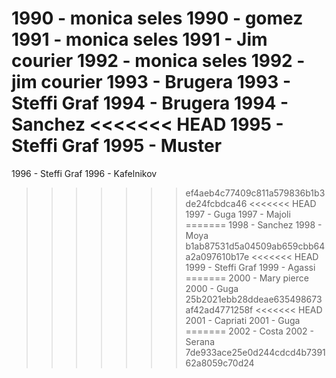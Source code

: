 1990 - monica seles
1990 - gomez
1991 - monica seles
1991 - Jim courier
1992 - monica seles
1992 - jim courier
1993 - Brugera
1993 - Steffi Graf
1994 - Brugera
1994 - Sanchez
<<<<<<< HEAD
1995 - Steffi Graf
1995 - Muster
=======
1996 - Steffi Graf
1996 - Kafelnikov
>>>>>>> ef4aeb4c77409c811a579836b1b3de24fcbdca46
<<<<<<< HEAD
1997 - Guga
1997 - Majoli
=======
1998 - Sanchez
1998 - Moya
>>>>>>> b1ab87531d5a04509ab659cbb64a2a097610b17e
<<<<<<< HEAD
1999 - Steffi Graf
1999 - Agassi
=======
2000 - Mary pierce
2000 - Guga
>>>>>>> 25b2021ebb28ddeae635498673af42ad4771258f
<<<<<<< HEAD
2001 - Capriati
2001 - Guga
=======
2002 - Costa
2002 - Serana
>>>>>>> 7de933ace25e0d244cdcd4b739162a8059c70d24
